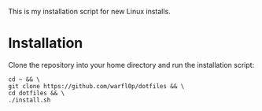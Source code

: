 This is my installation script for new Linux installs.

# Installation
Clone the repository into your home directory and run the installation script:
```
cd ~ && \
git clone https://github.com/warfl0p/dotfiles && \
cd dotfiles && \
./install.sh
```
